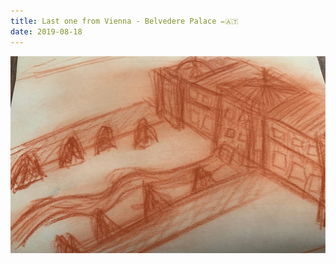 ```yaml
---
title: Last one from Vienna - Belvedere Palace ✏️🇦🇹
date: 2019-08-18
---
```


!['Last one from Vienna - Belvedere Palace ✏️🇦🇹'](image/114LastonefromVienna-BelvederePalace------4.jpg)

